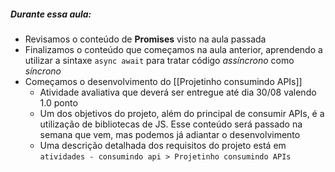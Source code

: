 ##### Durante essa aula:
- Revisamos o conteúdo de **Promises** visto na aula passada
- Finalizamos o conteúdo que começamos na aula anterior, aprendendo a utilizar a sintaxe `async await` para tratar código *assíncrono* como *síncrono*
- Começamos o desenvolvimento do [[Projetinho consumindo APIs]]
	- Atividade avaliativa que deverá ser entregue até dia 30/08 valendo 1.0 ponto
	- Um dos objetivos do projeto, além do principal de consumir APIs, é a utilização de bibliotecas de JS. Esse conteúdo será passado na semana que vem, mas podemos já adiantar o desenvolvimento
	- Uma descrição detalhada dos requisitos do projeto está em `atividades - consumindo api > Projetinho consumindo APIs`